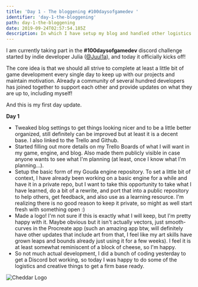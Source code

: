 ```yaml
---
title: 'Day 1 - The bloggening #100daysofgamedev '
identifier: 'day-1-the-bloggening'
path: day-1-the-bloggening
date: 2019-09-24T02:57:54.185Z
description: In which I have setup my blog and handled other logistics
---
```

I am currently taking part in the **\#100daysofgamedev**  discord challenge started by indie developer Julia ([@Juul1a](https://twitter.com/juul1a)), and today it officially kicks off! 

The core idea is that we should all strive to complete at least a little bit of game development every single day to keep up with our projects and maintain motivation. Already a community of several hundred developers has joined together to support each other and provide updates on what they are up to, including myself!

And this is my first day update.

**Day 1**

* Tweaked blog settings to get things looking nicer and to be a little better organized, still definitely can be improved but at least it is a decent base. I also linked to the Trello and Github.
* Started filling out more details on my Trello Boards of what I will want in my game, engine, and blog. Also made them publicly visible in case anyone wants to see what I'm planning (at least, once I know what I'm planning...).
* Setup the basic form of my Gouda engine repository. To set a little bit of context, I have already been working on a basic engine for a while and have it in a private repo, but I want to take this opportunity to take what I have learned, do a bit of a rewrite, and port that into a public repository to help others, get feedback, and also use as a learning resource. I'm realizing there is no good reason to keep it private, so might as well start fresh with something open :)
* Made a logo! I'm not sure if this is exactly what I will keep, but I'm pretty happy with it. Maybe obvious but it isn't actually vectors, just smooth-curves in the Procreate app (such an amazing app btw, will definitely have other updates that include art from that, I feel like my art skills have grown leaps and bounds already just using it for a few weeks). I feel it is at least somewhat reminiscent of a block of cheese, so I'm happy.
* So not much actual development, I did a bunch of coding yesterday to get a Discord bot working, so today I was happy to do some of the logistics and creative things to get a firm base ready.

![Cheddar Logo](/img/cheddar_logo.png "Cheddar Logo")
